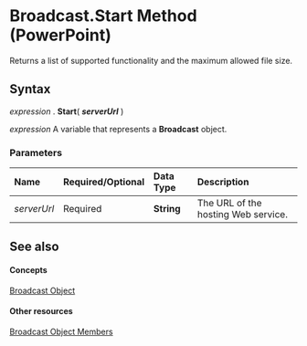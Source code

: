 
# Broadcast.Start Method (PowerPoint)

Returns a list of supported functionality and the maximum allowed file size. 


## Syntax

 _expression_ . **Start**( **_serverUrl_** )

 _expression_ A variable that represents a **Broadcast** object.


### Parameters



|**Name**|**Required/Optional**|**Data Type**|**Description**|
|:-----|:-----|:-----|:-----|
| _serverUrl_|Required| **String**|The URL of the hosting Web service.|

## See also


#### Concepts


[Broadcast Object](82b1c986-4ff3-7811-2939-a53a273035e3.md)
#### Other resources


[Broadcast Object Members](7fac2679-0f4c-9b43-d2f8-800321c7e9e0.md)
